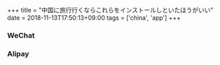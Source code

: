 +++
title = "中国に旅行行くならこれらをインストールしといたほうがいい"
date = 2018-11-13T17:50:13+09:00
tags = ['china', 'app']
+++

### WeChat

### Alipay

### 